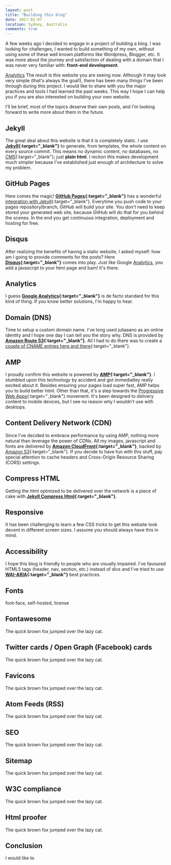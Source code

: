 ```yaml
---
layout: post
title: "Building this blog"
date: 2017-02-07
location: Sydney, Australia
comments: true
---
```


A few weeks ago I decided to engage in a project of building a blog. I was looking for challenges, I wanted to build something of my own, without using some of these well known platforms like Wordpress, Blogger, etc. It was more about the journey and satisfaction of dealing with a domain that I was never very familiar with: **front-end development**.

<!--more-->
[Analytics](#Conclusion)
The result is this website you are seeing now. Although it may look very simple (that's always the goal!), there has been many things I've been through during this project. I would like to share with you the major practices and tools I had learned the past weeks. This way I hope I can help you if you are also interested on building your own website.

I'll be brief, most of the topics deserve their own posts, and I'm looking forward to write more about them in the future.

## Jekyll

The great deal about this website is that it is completely static. I use **[Jekyll](https://jekyllrb.com){:target="_blank"}** to generate, from templates, the whole content on every source commit. This means no dynamic content, no databases, no [CMS](https://en.wikipedia.org/wiki/Content_management_system){:target="_blank"}; just **plain html**. I reckon this makes development much simpler because I've established just enough of architecture to solve my problem.

## GitHub Pages

Here comes the magic! **[GitHub Pages](https://pages.github.com){:target="_blank"}** has a wonderful [integration with Jekyll](https://help.github.com/articles/about-github-pages-and-jekyll/){:target="_blank"}. Everytime you push code to your pages repository/branch, GitHub will build your site. You don't need to keep stored your generated web site, because GitHub will do that for you behind the scenes. In the end you get continuous integration, deployment and hosting for free.

## Disqus

After realizing the benefits of having a static website, I asked myself: how am I going to provide comments for the posts? Here **[Disqus](https://disqus.com){:target="_blank"}** comes into play. Just like Google [Analytics](#Analytics), you add a javascript to your html page and bam! It's there.

## Analytics

I guess **[Google Analytics](https://www.google.com/analytics/){:target="_blank"}** is de facto standard for this kind of thing. If you know better solutions, I'm happy to hear.

## Domain (DNS)

Time to setup a custom domain name. I've long used juliaaano as an online identity and I hope one day I can tell you the story why. DNS is provided by **[Amazon Route 53](https://aws.amazon.com/route53/){:target="_blank"}**. All I had to do there was to create a [couple of CNAME entries here and there](https://help.github.com/articles/using-a-custom-domain-with-github-pages/){:target="_blank"}.

## AMP

I proudly confirm this website is powered by **[AMP](https://www.ampproject.org){:target="_blank"}**. I stumbled upon this technology by accident and got immediatley really excited about it. Besides ensuring your pages load super fast, AMP helps you to build better html. Other than that, it's a step towards the [Progressive Web Apps](https://en.wikipedia.org/wiki/Progressive_web_app){:target="_blank"} movement. It's been designed to delivery content to mobile devices, but I see no reason why I wouldn't use with desktops.

## Content Delivery Network (CDN)

Since I've decided to embrace performance by using AMP, nothing more natural than leverage the power of CDNs. All my images, javascript and fonts are delivered by **[Amazon CloudFront](https://aws.amazon.com/cloudfront/){:target="_blank"}**, backed by [Amazon S3](https://aws.amazon.com/s3){:target="_blank"}. If you decide to have fun with this stuff, pay special attention to cache headers and Cross-Origin Resource Sharing (CORS) settings. 

## Compress HTML

Getting the html optmized to be delivered over the network is a piece of cake with **[Jekyll Compress Html](https://github.com/penibelst/jekyll-compress-html){:target="_blank"}**.

## Responsive

It has been challenging to learn a few CSS tricks to get this website look decent in different screen sizes. I assume you should always have this in mind.

## Accessibility

I hope this blog is friendly to people who are visually impaired. I've favoured HTML5 tags (header, nav, section, etc.) instead of divs and I've tried to use **[WAI-ARIA](https://www.w3.org/WAI/intro/aria){:target="_blank"}** best practices.

## Fonts

font-face, self-hosted, license

## Fontawesome

The quick brown fox jumped over the lazy cat.

## Twitter cards / Open Graph (Facebook) cards

The quick brown fox jumped over the lazy cat.

## Favicons

The quick brown fox jumped over the lazy cat.

## Atom Feeds (RSS)

The quick brown fox jumped over the lazy cat.

## SEO

The quick brown fox jumped over the lazy cat.

## Sitemap

The quick brown fox jumped over the lazy cat.

## W3C compliance

The quick brown fox jumped over the lazy cat.

## Html proofer

The quick brown fox jumped over the lazy cat.

## Conclusion

I would like to
